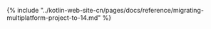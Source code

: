 {% include "../kotlin-web-site-cn/pages/docs/reference/migrating-multiplatform-project-to-14.md" %}
